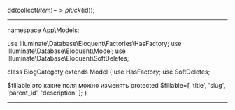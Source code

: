 dd(collect($item)->pluck($id));

<hr>

namespace App\Models;

use Illuminate\Database\Eloquent\Factories\HasFactory;
use Illuminate\Database\Eloquent\Model;
use Illuminate\Database\Eloquent\SoftDeletes;

class BlogCategoty extends Model
{
use HasFactory;
use SoftDeletes;


$fillable это какие поля можно изменять
    protected $fillable=[
        'title',
        'slug',
        'parent_id',
        'description'
    ];
}

<hr>